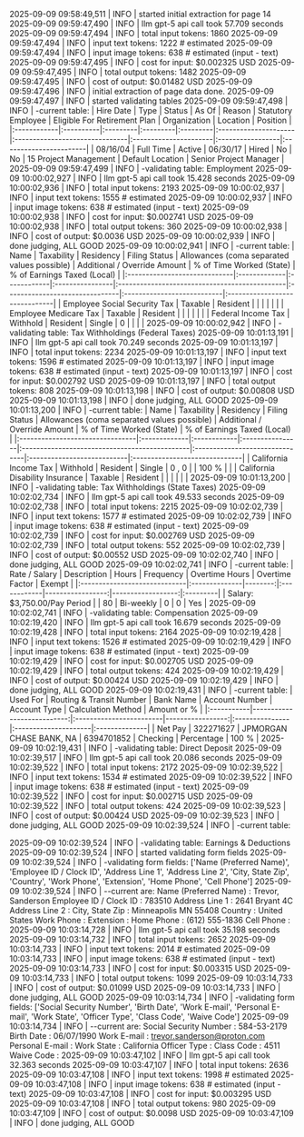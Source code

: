 2025-09-09 09:58:49,511 | INFO | started initial extraction for page 14
2025-09-09 09:59:47,490 | INFO | llm gpt-5 api call took 57.709 seconds
2025-09-09 09:59:47,494 | INFO | total input tokens: 1860
2025-09-09 09:59:47,494 | INFO | input text tokens: 1222 # estimated
2025-09-09 09:59:47,494 | INFO | input image tokens: 638 # estimated (input - text)
2025-09-09 09:59:47,495 | INFO | cost for input: $0.002325 USD
2025-09-09 09:59:47,495 | INFO | total output tokens: 1482
2025-09-09 09:59:47,495 | INFO | cost of output: $0.01482 USD
2025-09-09 09:59:47,496 | INFO | initial extraction of page data done.
2025-09-09 09:59:47,497 | INFO | started validating tables
2025-09-09 09:59:47,498 | INFO | -current table:
| Hire Date   | Type      | Status   | As Of    | Reason   | Statutory Employee   | Eligible For Retirement Plan   | Organization          | Location         | Position               |
|:------------|:----------|:---------|:---------|:---------|:---------------------|:-------------------------------|:----------------------|:-----------------|:-----------------------|
| 08/16/04    | Full Time | Active   | 06/30/17 | Hired    | No                   | No                             | 15 Project Management | Default Location | Senior Project Manager |
2025-09-09 09:59:47,499 | INFO | -validating table: Employment
2025-09-09 10:00:02,927 | INFO | llm gpt-5 api call took 15.428 seconds
2025-09-09 10:00:02,936 | INFO | total input tokens: 2193
2025-09-09 10:00:02,937 | INFO | input text tokens: 1555 # estimated
2025-09-09 10:00:02,937 | INFO | input image tokens: 638 # estimated (input - text)
2025-09-09 10:00:02,938 | INFO | cost for input: $0.002741 USD
2025-09-09 10:00:02,938 | INFO | total output tokens: 360
2025-09-09 10:00:02,938 | INFO | cost of output: $0.0036 USD
2025-09-09 10:00:02,939 | INFO | done judging, ALL GOOD
2025-09-09 10:00:02,941 | INFO | -current table:
| Name                         | Taxability   | Residency   | Filing Status   | Allowances (coma separated values possible)   | Additional / Override Amount   | % of Time Worked (State)   | % of Earnings Taxed (Local)   |
|:-----------------------------|:-------------|:------------|:----------------|:----------------------------------------------|:-------------------------------|:---------------------------|:------------------------------|
| Employee Social Security Tax | Taxable      | Resident    |                 |                                               |                                |                            |                               |
| Employee Medicare Tax        | Taxable      | Resident    |                 |                                               |                                |                            |                               |
| Federal Income Tax           | Withhold     | Resident    | Single          | 0                                             |                                |                            |                               |
2025-09-09 10:00:02,942 | INFO | -validating table: Tax Withholdings (Federal Taxes)
2025-09-09 10:01:13,191 | INFO | llm gpt-5 api call took 70.249 seconds
2025-09-09 10:01:13,197 | INFO | total input tokens: 2234
2025-09-09 10:01:13,197 | INFO | input text tokens: 1596 # estimated
2025-09-09 10:01:13,197 | INFO | input image tokens: 638 # estimated (input - text)
2025-09-09 10:01:13,197 | INFO | cost for input: $0.002792 USD
2025-09-09 10:01:13,197 | INFO | total output tokens: 808
2025-09-09 10:01:13,198 | INFO | cost of output: $0.00808 USD
2025-09-09 10:01:13,198 | INFO | done judging, ALL GOOD
2025-09-09 10:01:13,200 | INFO | -current table:
| Name                            | Taxability   | Residency   | Filing Status   | Allowances (coma separated values possible)   | Additional / Override Amount   | % of Time Worked (State)   | % of Earnings Taxed (Local)   |
|:--------------------------------|:-------------|:------------|:----------------|:----------------------------------------------|:-------------------------------|:---------------------------|:------------------------------|
| California Income Tax           | Withhold     | Resident    | Single          | 0 , 0                                         |                                | 100 %                      |                               |
| California Disability Insurance | Taxable      | Resident    |                 |                                               |                                |                            |                               |
2025-09-09 10:01:13,200 | INFO | -validating table: Tax Withholdings (State Taxes)
2025-09-09 10:02:02,734 | INFO | llm gpt-5 api call took 49.533 seconds
2025-09-09 10:02:02,738 | INFO | total input tokens: 2215
2025-09-09 10:02:02,739 | INFO | input text tokens: 1577 # estimated
2025-09-09 10:02:02,739 | INFO | input image tokens: 638 # estimated (input - text)
2025-09-09 10:02:02,739 | INFO | cost for input: $0.002769 USD
2025-09-09 10:02:02,739 | INFO | total output tokens: 552
2025-09-09 10:02:02,739 | INFO | cost of output: $0.00552 USD
2025-09-09 10:02:02,740 | INFO | done judging, ALL GOOD
2025-09-09 10:02:02,741 | INFO | -current table:
| Rate / Salary                | Description   |   Hours | Frequency   |   Overtime Hours |   Overtime Factor | Exempt   |
|:-----------------------------|:--------------|--------:|:------------|-----------------:|------------------:|:---------|
| Salary: $3,750.00/Pay Period |               |      80 | Bi-weekly   |                0 |                 0 | Yes      |
2025-09-09 10:02:02,741 | INFO | -validating table: Compensation
2025-09-09 10:02:19,420 | INFO | llm gpt-5 api call took 16.679 seconds
2025-09-09 10:02:19,428 | INFO | total input tokens: 2164
2025-09-09 10:02:19,428 | INFO | input text tokens: 1526 # estimated
2025-09-09 10:02:19,429 | INFO | input image tokens: 638 # estimated (input - text)
2025-09-09 10:02:19,429 | INFO | cost for input: $0.002705 USD
2025-09-09 10:02:19,429 | INFO | total output tokens: 424
2025-09-09 10:02:19,429 | INFO | cost of output: $0.00424 USD
2025-09-09 10:02:19,429 | INFO | done judging, ALL GOOD
2025-09-09 10:02:19,431 | INFO | -current table:
| Used For   |   Routing & Transit Number | Bank Name               |   Account Number | Account Type   | Calculation Method   | Amount or %   |
|:-----------|---------------------------:|:------------------------|-----------------:|:---------------|:---------------------|:--------------|
| Net Pay    |                  322271627 | JPMORGAN CHASE BANK, NA |       6394701852 | Checking       | Percentage           | 100 %         |
2025-09-09 10:02:19,431 | INFO | -validating table: Direct Deposit
2025-09-09 10:02:39,517 | INFO | llm gpt-5 api call took 20.086 seconds
2025-09-09 10:02:39,522 | INFO | total input tokens: 2172
2025-09-09 10:02:39,522 | INFO | input text tokens: 1534 # estimated
2025-09-09 10:02:39,522 | INFO | input image tokens: 638 # estimated (input - text)
2025-09-09 10:02:39,522 | INFO | cost for input: $0.002715 USD
2025-09-09 10:02:39,522 | INFO | total output tokens: 424
2025-09-09 10:02:39,523 | INFO | cost of output: $0.00424 USD
2025-09-09 10:02:39,523 | INFO | done judging, ALL GOOD
2025-09-09 10:02:39,524 | INFO | -current table:

2025-09-09 10:02:39,524 | INFO | -validating table: Earnings & Deductions
2025-09-09 10:02:39,524 | INFO | started validating form fields
2025-09-09 10:02:39,524 | INFO | -validating form fields: ['Name (Preferred Name)', 'Employee ID / Clock ID', 'Address Line 1', 'Address Line 2', 'City, State Zip', 'Country', 'Work Phone', 'Extension', 'Home Phone', 'Cell Phone']
2025-09-09 10:02:39,524 | INFO | --current are:
Name (Preferred Name) : Trevor, Sanderson
Employee ID / Clock ID : 783510
Address Line 1 : 2641 Bryant 4C
Address Line 2 : 
City, State Zip : Minneapolis MN 55408
Country : United States
Work Phone : 
Extension : 
Home Phone : (612) 555-1836
Cell Phone : 
2025-09-09 10:03:14,728 | INFO | llm gpt-5 api call took 35.198 seconds
2025-09-09 10:03:14,732 | INFO | total input tokens: 2652
2025-09-09 10:03:14,733 | INFO | input text tokens: 2014 # estimated
2025-09-09 10:03:14,733 | INFO | input image tokens: 638 # estimated (input - text)
2025-09-09 10:03:14,733 | INFO | cost for input: $0.003315 USD
2025-09-09 10:03:14,733 | INFO | total output tokens: 1099
2025-09-09 10:03:14,733 | INFO | cost of output: $0.01099 USD
2025-09-09 10:03:14,733 | INFO | done judging, ALL GOOD
2025-09-09 10:03:14,734 | INFO | -validating form fields: ['Social Security Number', 'Birth Date', 'Work E-mail', 'Personal E-mail', 'Work State', 'Officer Type', 'Class Code', 'Waive Code']
2025-09-09 10:03:14,734 | INFO | --current are:
Social Security Number : 584-53-2179
Birth Date : 06/07/1990
Work E-mail : trevor.sanderson@proton.com
Personal E-mail : 
Work State : California
Officer Type : 
Class Code : 4511
Waive Code : 
2025-09-09 10:03:47,102 | INFO | llm gpt-5 api call took 32.363 seconds
2025-09-09 10:03:47,107 | INFO | total input tokens: 2636
2025-09-09 10:03:47,108 | INFO | input text tokens: 1998 # estimated
2025-09-09 10:03:47,108 | INFO | input image tokens: 638 # estimated (input - text)
2025-09-09 10:03:47,108 | INFO | cost for input: $0.003295 USD
2025-09-09 10:03:47,108 | INFO | total output tokens: 980
2025-09-09 10:03:47,109 | INFO | cost of output: $0.0098 USD
2025-09-09 10:03:47,109 | INFO | done judging, ALL GOOD
